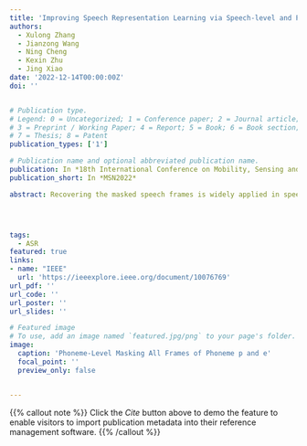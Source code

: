 ```yaml
---
title: 'Improving Speech Representation Learning via Speech-level and Phoneme-level Masking Approach'
authors:
  - Xulong Zhang
  - Jianzong Wang
  - Ning Cheng
  - Kexin Zhu
  - Jing Xiao 
date: '2022-12-14T00:00:00Z'
doi: ''


# Publication type.
# Legend: 0 = Uncategorized; 1 = Conference paper; 2 = Journal article;
# 3 = Preprint / Working Paper; 4 = Report; 5 = Book; 6 = Book section;
# 7 = Thesis; 8 = Patent
publication_types: ['1']

# Publication name and optional abbreviated publication name.
publication: In *18th International Conference on Mobility, Sensing and Networking*
publication_short: In *MSN2022*

abstract: Recovering the masked speech frames is widely applied in speech representation learning. However, most of these models use random masking in the pre-training. In this work, we proposed two kinds of masking approaches{:} (1) speech-level masking, making the model to mask more speech segments than silence segments, (2) phoneme-level masking, forcing the model to mask the whole frames of the phoneme, instead of phoneme pieces. We pre-trained the model via these two approaches, and evaluated on two downstream tasks, phoneme classification and speaker recognition. The experiments demonstrated that the proposed masking approaches are beneficial to improve the performance of speech representation.




tags:
  - ASR
featured: true
links:
- name: "IEEE"
  url: 'https://ieeexplore.ieee.org/document/10076769'
url_pdf: ''
url_code: ''
url_poster: ''
url_slides: ''

# Featured image
# To use, add an image named `featured.jpg/png` to your page's folder.
image:
  caption: 'Phoneme-Level Masking All Frames of Phoneme p and e'
  focal_point: ''
  preview_only: false


---
```


{{% callout note %}}
Click the _Cite_ button above to demo the feature to enable visitors to import publication metadata into their reference management software.
{{% /callout %}}


